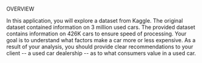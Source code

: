 OVERVIEW

In this application, you will explore a dataset from Kaggle. The original dataset contained information on 3 million used cars. The provided dataset contains information on 426K cars to ensure speed of processing. Your goal is to understand what factors make a car more or less expensive. As a result of your analysis, you should provide clear recommendations to your client -- a used car dealership -- as to what consumers value in a used car.
